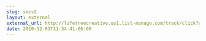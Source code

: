 ```yaml
---
slug: smiv2
layout: external
external_url: http://lifetreecreative.us1.list-manage.com/track/click?u=b8a74fe2ec44c671e05b493aa&id=4f8a98e7f1&e=5a3a677acd
date: 2010-12-01T11:54:41-06:00
---
```


